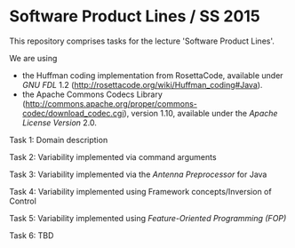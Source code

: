 # Software Product Lines / SS 2015

This repository comprises tasks for the lecture 'Software Product Lines'.

We are using
* the Huffman coding implementation from RosettaCode, available under *GNU FDL* 1.2 (http://rosettacode.org/wiki/Huffman_coding#Java).
* the Apache Commons Codecs Library (http://commons.apache.org/proper/commons-codec/download_codec.cgi), version 1.10, available under the *Apache License Version* 2.0.

Task 1: Domain description

Task 2: Variability implemented via command arguments

Task 3: Variability implemented via the *Antenna Preprocessor* for Java

Task 4: Variability implemented using Framework concepts/Inversion of Control

Task 5: Variability implemented using *Feature-Oriented Programming (FOP)*

Task 6: TBD
